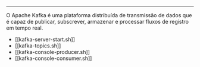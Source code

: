 ***
O Apache Kafka é uma plataforma distribuída de transmissão de dados que é capaz de publicar, subscrever, armazenar e processar fluxos de registro em tempo real.

* [[kafka-server-start.sh]]
* [[kafka-topics.sh]]
* [[kafka-console-producer.sh]]
* [[kafka-console-consumer.sh]]